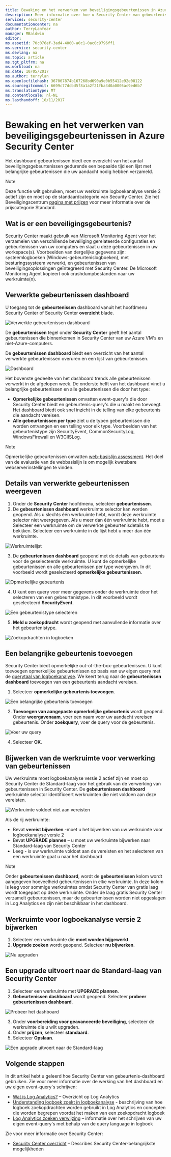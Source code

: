 ```yaml
---
title: Bewaking en het verwerken van beveiligingsgebeurtenissen in Azure Security Center | Microsoft Docs
description: Meer informatie over hoe u Security Center van gebeurtenissen-dashboard kunt gebruiken om beveiligingsgebeurtenissen van uw Azure VM's en niet-Azure-computers te bekijken.
services: security-center
documentationcenter: na
author: TerryLanfear
manager: MBaldwin
editor: 
ms.assetid: 70c076ef-3ad4-4000-a0c1-0ac0c9796ff1
ms.service: security-center
ms.devlang: na
ms.topic: article
ms.tgt_pltfrm: na
ms.workload: na
ms.date: 10/05/2017
ms.author: terrylan
ms.openlocfilehash: 367067874b167268bd690a9e0b55412e92e08122
ms.sourcegitcommit: 6699c77dcbd5f8a1a2f21fba3d0a0005ac9ed6b7
ms.translationtype: MT
ms.contentlocale: nl-NL
ms.lasthandoff: 10/11/2017
---
```

# <a name="monitoring-and-processing-security-events-in-azure-security-center"></a>Bewaking en het verwerken van beveiligingsgebeurtenissen in Azure Security Center
Het dashboard gebeurtenissen biedt een overzicht van het aantal beveiligingsgebeurtenissen gedurende een bepaalde tijd een lijst met belangrijke gebeurtenissen die uw aandacht nodig hebben verzameld.  

> [!NOTE]
> Deze functie wilt gebruiken, moet uw werkruimte logboekanalyse versie 2 actief zijn en moet op de standaardcategorie van Security Center. Zie het Beveiligingscentrum [pagina met prijzen](security-center-pricing.md) voor meer informatie over de prijscategorie Standard.
>
>

## <a name="what-is-a-security-event"></a>Wat is er een beveiligingsgebeurtenis?
Security Center maakt gebruik van Microsoft Monitoring Agent voor het verzamelen van verschillende beveiliging gerelateerde configuraties en gebeurtenissen van uw computers en slaat u deze gebeurtenissen in uw workspace(s). Voorbeelden van dergelijke gegevens zijn: systeemlogboeken (Windows-gebeurtenislogboeken), met besturingssysteem verwerkt, en gebeurtenissen van beveiligingsoplossingen geïntegreerd met Security Center. De Microsoft Monitoring Agent kopieert ook crashdumpbestanden naar uw werkruimte(n).

## <a name="events-processed-dashboard"></a>Verwerkte gebeurtenissen dashboard
U toegang tot de **gebeurtenissen** dashboard vanuit het hoofdmenu Security Center of Security Center **overzicht** blade.  

![Verwerkte gebeurtenissen dashboard][1]

De **gebeurtenissen** tegel onder **Security Center** geeft het aantal gebeurtenissen die binnenkomen in Security Center van uw Azure VM's en niet-Azure-computers.

De **gebeurtenissen dashboard** biedt een overzicht van het aantal verwerkte gebeurtenissen overuren en een lijst van gebeurtenissen.

 ![Dashboard][2]

 Het bovenste gedeelte van het dashboard trends alle gebeurtenissen verwerkt in de afgelopen week. De onderste helft van het dashboard vindt u belangrijke gebeurtenissen en alle gebeurtenissen die door het type:

 - **Opmerkelijke gebeurtenissen** omvatten event-query's die door Security Center biedt en gebeurtenis-query's die u maakt en toevoegt. Het dashboard biedt ook snel inzicht in de telling van elke gebeurtenis die aandacht vereisen.
 - **Alle gebeurtenissen per type** ziet u de typen gebeurtenissen die worden ontvangen en een telling voor elk type. Voorbeelden van het gebeurtenistype zijn SecurityEvent, CommonSecurityLog, WindowsFirewall en W3CIISLog.

> [!NOTE]
> Opmerkelijke gebeurtenissen omvatten [web-basislijn assessment](https://docs.microsoft.com/azure/operations-management-suite/oms-security-web-baseline-assessment). Het doel van de evaluatie van de webbasislijn is om mogelijk kwetsbare webserverinstellingen te vinden.

## <a name="view-processed-event-details"></a>Details van verwerkte gebeurtenissen weergeven
1. Onder de **Security Center** hoofdmenu, selecteer **gebeurtenissen**.
2. De **gebeurtenissen dashboard** werkruimte selector kan worden geopend. Als u slechts één werkruimte hebt, wordt deze werkruimte selector niet weergegeven. Als u meer dan één werkruimte hebt, moet u Selecteer een werkruimte om de verwerkte gebeurtenisdetails te bekijken. Selecteer een werkruimte in de lijst hebt u meer dan één werkruimte.

  ![Werkruimtelijst][3]

3. De **gebeurtenissen dashboard** geopend met de details van gebeurtenis voor de geselecteerde werkruimte. U kunt de opmerkelijke gebeurtenissen en alle gebeurtenissen per type weergeven.  In dit voorbeeld wordt geselecteerd **opmerkelijke gebeurtenissen**.

  ![Opmerkelijke gebeurtenis][4]

4. U kunt een query voor meer gegevens onder de werkruimte door het selecteren van een gebeurtenistype. In dit voorbeeld wordt geselecteerd **SecurityEvent**.

  ![Een gebeurtenistype selecteren][5]

5. **Meld u zoekopdracht** wordt geopend met aanvullende informatie over het gebeurtenistype.

  ![Zoekopdrachten in logboeken][6]

## <a name="add-a-notable-event"></a>Een belangrijke gebeurtenis toevoegen
Security Center biedt opmerkelijke out-of-the-box-gebeurtenissen. U kunt toevoegen opmerkelijke gebeurtenissen op basis van uw eigen query met de [querytaal van logboekanalyse](../log-analytics/log-analytics-search-reference.md). We keert terug naar de **gebeurtenissen dashboard** toevoegen van een gebeurtenis aandacht vereisen.

1. Selecteer **opmerkelijke gebeurtenis toevoegen**.

  ![Een belangrijke gebeurtenis toevoegen][7]

2. **Toevoegen van aangepaste opmerkelijke gebeurtenis** wordt geopend.  Onder **weergavenaam**, voer een naam voor uw aandacht vereisen gebeurtenis. Onder **zoekquery**, voer de query voor de gebeurtenis.

  ![Voer uw query][8]

4. Selecteer **OK**.

## <a name="update-your-workspace-for-events-processing"></a>Bijwerken van de werkruimte voor verwerking van gebeurtenissen
Uw werkruimte moet logboekanalyse versie 2 actief zijn en moet op Security Center de Standard-laag voor het gebruik van de verwerking van gebeurtenissen in Security Center. De **gebeurtenissen dashboard** werkruimte selector identificeert werkruimten die niet voldoen aan deze vereisten.

![Werkruimte voldoet niet aan vereisten][9]

Als de rij werkruimte:

- Bevat **vereist bijwerken** -moet u het bijwerken van uw werkruimte voor logboekanalyse versie 2
- Bevat **UPGRADE plannen** – u moet uw werkruimte bijwerken naar Standard-laag van Security Center
- Leeg - is uw werkruimte voldoet aan de vereisten en het selecteren van een werkruimte gaat u naar het dashboard

> [!NOTE]
> Onder **gebeurtenissen dashboard**, wordt de **gebeurtenissen** kolom wordt aangegeven hoeveelheid gebeurtenissen in elke werkruimte.  In deze kolom is leeg voor sommige werkruimtes omdat Security Center van gratis laag wordt toegepast op deze werkruimte. Onder de laag gratis Security Center verzamelt gebeurtenissen, maar de gebeurtenissen worden niet opgeslagen in Log Analytics en zijn niet beschikbaar in het dashboard.
>
>

## <a name="update-workspace-to-log-analytics-version-2"></a>Werkruimte voor logboekanalyse versie 2 bijwerken
1. Selecteer een werkruimte die **moet worden bijgewerkt**.
2. **Upgrade zoeken** wordt geopend. Selecteer **nu bijwerken**.

  ![Nu upgraden][10]

## <a name="upgrade-to-security-centers-standard-tier"></a>Een upgrade uitvoert naar de Standard-laag van Security Center
1. Selecteer een werkruimte met **UPGRADE plannen**.
2. **Gebeurtenissen dashboard** wordt geopend. Selecteer **probeer gebeurtenissen dashboard**.

  ![Probeer het dashboard][11]

3. Onder **voorbereiding voor geavanceerde beveiliging**, selecteer de werkruimte die u wilt upgraden.
4. Onder **prijzen**, selecteer **standaard**.
5. Selecteer **Opslaan**.

  ![Een upgrade uitvoert naar de Standard-laag][12]

## <a name="next-steps"></a>Volgende stappen
In dit artikel hebt u geleerd hoe Security Center van gebeurtenis-dashboard gebruiken. Zie voor meer informatie over de werking van het dashboard en uw eigen event-query's schrijven:

- [Wat is Log Analytics?](../log-analytics/log-analytics-overview.md) – Overzicht op Log Analytics
- [Understanding logboek zoekt in logboekanalyse](../log-analytics/log-analytics-log-search-new.md) - beschrijving van hoe logboek zoekopdrachten worden gebruikt in Log Analytics en concepten die worden begrepen voordat het maken van een zoekopdracht logboek
- [Log Analytics zoeken verwijzing](../log-analytics/log-analytics-search-reference.md) – informatie over het schrijven van uw eigen event-query's met behulp van de query language in logboek

Zie voor meer informatie over Security Center:

- [Security Center overzicht](security-center-intro.md) – Describes Security Center-belangrijkste mogelijkheden

<!--Image references-->
[1]: ./media/security-center-events-dashboard/events-processed.png
[2]: ./media/security-center-events-dashboard/dashboard.png
[3]: ./media/security-center-events-dashboard/view-processed-event.png
[4]: ./media/security-center-events-dashboard/notable-event.png
[5]: ./media/security-center-events-dashboard/events-by-type.png
[6]: ./media/security-center-events-dashboard/log-search-detail.png
[7]: ./media/security-center-events-dashboard/add-notable-event.png
[8]: ./media/security-center-events-dashboard/create-query.png
[9]: ./media/security-center-events-dashboard/requires-update.png
[10]: ./media/security-center-events-dashboard/search-upgrade.png
[11]: ./media/security-center-events-dashboard/try-dashboard.png
[12]: ./media/security-center-events-dashboard/onboard-workspace.png
